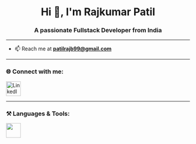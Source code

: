 <h1 align="center">Hi 👋, I'm Rajkumar Patil</h1>
<h3 align="center">A passionate Fullstack Developer from India</h3>

---

- 📫 Reach me at **patilrajb99@gmail.com**

---

### 🌐 Connect with me:
<p align="left">
  <a href="https://linkedin.com/in/raj-patil" target="_blank">
    <img src="https://skillicons.dev/icons?i=linkedin" alt="LinkedIn" height="40"/>
  </a>
</p>

---

### ⚒️ Languages & Tools:
<p align="left">
  <img src="https://skillicons.dev/icons?i=androidstudio,angular,arduino,aws,c,cpp,dotnet,git,html,java,js,linux,mongodb,mysql,nodejs,oracle,python,react,vue" height="40"/>
</p>
